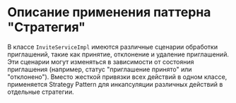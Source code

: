 # Описание применения паттерна "Стратегия"
В классе `InviteServiceImpl` имеются различные сценарии обработки приглашений, такие как принятие, отклонение и удаление приглашений. Эти сценарии могут изменяться в зависимости от состояния приглашения (например, статус "приглашение принято" или "отклонено"). Вместо жесткой привязки всех действий в одном классе, применяется Strategy Pattern для инкапсуляции различных действий в отдельные стратегии.